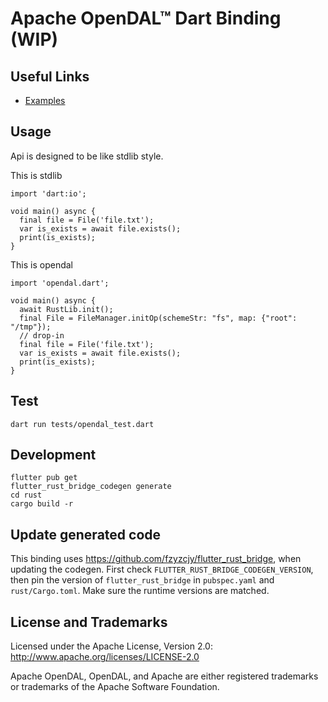 # Apache OpenDAL™ Dart Binding (WIP)

## Useful Links

- [Examples](./examples)

## Usage

Api is designed to be like stdlib style.

This is stdlib

```
import 'dart:io';

void main() async {
  final file = File('file.txt');
  var is_exists = await file.exists();
  print(is_exists);
}
```

This is opendal

```
import 'opendal.dart';

void main() async {
  await RustLib.init();
  final File = FileManager.initOp(schemeStr: "fs", map: {"root": "/tmp"});
  // drop-in
  final file = File('file.txt');
  var is_exists = await file.exists();
  print(is_exists);
}

```

## Test

```
dart run tests/opendal_test.dart
```

## Development

```
flutter pub get
flutter_rust_bridge_codegen generate
cd rust
cargo build -r
```

## Update generated code

This binding uses <https://github.com/fzyzcjy/flutter_rust_bridge>, when updating the codegen. First check `FLUTTER_RUST_BRIDGE_CODEGEN_VERSION`, then pin the version of `flutter_rust_bridge` in `pubspec.yaml` and `rust/Cargo.toml`. Make sure the runtime versions are matched.

## License and Trademarks

Licensed under the Apache License, Version 2.0: http://www.apache.org/licenses/LICENSE-2.0

Apache OpenDAL, OpenDAL, and Apache are either registered trademarks or trademarks of the Apache Software Foundation.
